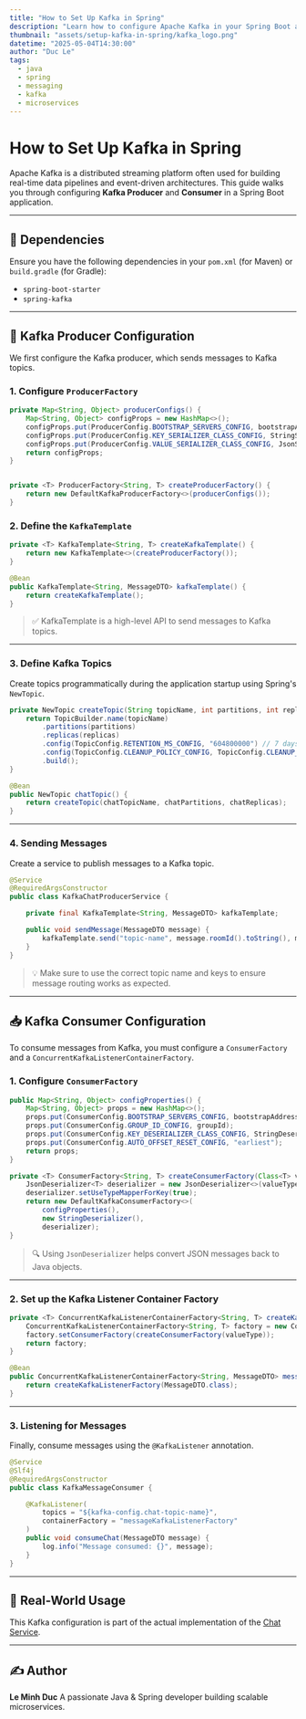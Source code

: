 ```yaml
---
title: "How to Set Up Kafka in Spring"
description: "Learn how to configure Apache Kafka in your Spring Boot applications for both producers and consumers."
thumbnail: "assets/setup-kafka-in-spring/kafka_logo.png"
datetime: "2025-05-04T14:30:00"
author: "Duc Le"
tags:
  - java
  - spring
  - messaging
  - kafka
  - microservices
---
```


<h1 className="text-4xl text-center mb-16">How to Set Up Kafka in Spring</h1>

Apache Kafka is a distributed streaming platform often used for building real-time data pipelines and event-driven architectures. This guide walks you through configuring **Kafka Producer** and **Consumer** in a Spring Boot application.

---

## 🔧 Dependencies

Ensure you have the following dependencies in your `pom.xml` (for Maven) or `build.gradle` (for Gradle):

- `spring-boot-starter`
- `spring-kafka`

---

## 📨 Kafka Producer Configuration

We first configure the Kafka producer, which sends messages to Kafka topics.

### 1. Configure `ProducerFactory`

```java
private Map<String, Object> producerConfigs() {
    Map<String, Object> configProps = new HashMap<>();
    configProps.put(ProducerConfig.BOOTSTRAP_SERVERS_CONFIG, bootstrapAddress);
    configProps.put(ProducerConfig.KEY_SERIALIZER_CLASS_CONFIG, StringSerializer.class);
    configProps.put(ProducerConfig.VALUE_SERIALIZER_CLASS_CONFIG, JsonSerializer.class);
    return configProps;
}
```

```java

private <T> ProducerFactory<String, T> createProducerFactory() {
    return new DefaultKafkaProducerFactory<>(producerConfigs());
}
```

### 2. Define the `KafkaTemplate`

```java
private <T> KafkaTemplate<String, T> createKafkaTemplate() {
    return new KafkaTemplate<>(createProducerFactory());
}

@Bean
public KafkaTemplate<String, MessageDTO> kafkaTemplate() {
    return createKafkaTemplate();
}
```

> ✅ KafkaTemplate is a high-level API to send messages to Kafka topics.

---

### 3. Define Kafka Topics

Create topics programmatically during the application startup using Spring's `NewTopic`.

```java
private NewTopic createTopic(String topicName, int partitions, int replicas) {
    return TopicBuilder.name(topicName)
        .partitions(partitions)
        .replicas(replicas)
        .config(TopicConfig.RETENTION_MS_CONFIG, "604800000") // 7 days
        .config(TopicConfig.CLEANUP_POLICY_CONFIG, TopicConfig.CLEANUP_POLICY_DELETE)
        .build();
}

@Bean
public NewTopic chatTopic() {
    return createTopic(chatTopicName, chatPartitions, chatReplicas);
}
```

---

### 4. Sending Messages

Create a service to publish messages to a Kafka topic.

```java
@Service
@RequiredArgsConstructor
public class KafkaChatProducerService {

    private final KafkaTemplate<String, MessageDTO> kafkaTemplate;

    public void sendMessage(MessageDTO message) {
        kafkaTemplate.send("topic-name", message.roomId().toString(), message);
    }
}
```

> 💡 Make sure to use the correct topic name and keys to ensure message routing works as expected.

---

## 📥 Kafka Consumer Configuration

To consume messages from Kafka, you must configure a `ConsumerFactory` and a `ConcurrentKafkaListenerContainerFactory`.

### 1. Configure `ConsumerFactory`

```java
public Map<String, Object> configProperties() {
    Map<String, Object> props = new HashMap<>();
    props.put(ConsumerConfig.BOOTSTRAP_SERVERS_CONFIG, bootstrapAddress);
    props.put(ConsumerConfig.GROUP_ID_CONFIG, groupId);
    props.put(ConsumerConfig.KEY_DESERIALIZER_CLASS_CONFIG, StringDeserializer.class);
    props.put(ConsumerConfig.AUTO_OFFSET_RESET_CONFIG, "earliest");
    return props;
}

private <T> ConsumerFactory<String, T> createConsumerFactory(Class<T> valueType) {
    JsonDeserializer<T> deserializer = new JsonDeserializer<>(valueType);
    deserializer.setUseTypeMapperForKey(true);
    return new DefaultKafkaConsumerFactory<>(
        configProperties(),
        new StringDeserializer(),
        deserializer);
}
```

> 🔍 Using `JsonDeserializer` helps convert JSON messages back to Java objects.

---

### 2. Set up the Kafka Listener Container Factory

```java
private <T> ConcurrentKafkaListenerContainerFactory<String, T> createKafkaListenerFactory(Class<T> valueType) {
    ConcurrentKafkaListenerContainerFactory<String, T> factory = new ConcurrentKafkaListenerContainerFactory<>();
    factory.setConsumerFactory(createConsumerFactory(valueType));
    return factory;
}

@Bean
public ConcurrentKafkaListenerContainerFactory<String, MessageDTO> messageKafkaListenerFactory() {
    return createKafkaListenerFactory(MessageDTO.class);
}
```

---

### 3. Listening for Messages

Finally, consume messages using the `@KafkaListener` annotation.

```java
@Service
@Slf4j
@RequiredArgsConstructor
public class KafkaMessageConsumer {

    @KafkaListener(
        topics = "${kafka-config.chat-topic-name}",
        containerFactory = "messageKafkaListenerFactory"
    )
    public void consumeChat(MessageDTO message) {
        log.info("Message consumed: {}", message);
    }
}
```

---

## 📌 Real-World Usage

This Kafka configuration is part of the actual implementation of the [Chat Service](./projects/chat-system/chat-service).

---

## ✍️ Author

**Le Minh Duc**
A passionate Java & Spring developer building scalable microservices.
